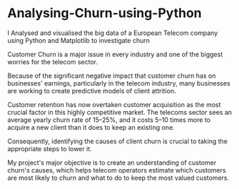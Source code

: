 # Analysing-Churn-using-Python
I Analysed and visualised the big data of a European Telecom company  using Python and Matplotlib to investigate churn 

Customer Churn is a major issue in every industry and one of the biggest worries for the telecom sector.

Because of the significant negative impact that customer churn has on businesses' earnings, particularly in the telecom industry, many businesses are working to create predictive models of client attrition.

Customer retention has now overtaken customer acquisition as the most crucial factor in this highly competitive market. The telecoms sector sees an average yearly churn rate of 15–25%, and it costs 5–10 times more to acquire a new client than it does to keep an existing one.

Consequently, identifying the causes of client churn is crucial to taking the appropriate steps to lower it.

My project's major objective is to create an understanding of customer churn's causes, which helps telecom operators estimate which customers are most likely to churn and what to do to keep the most valued customers.
